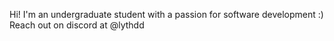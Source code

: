 Hi! I'm an undergraduate student with a passion for software development :)
Reach out on discord at @lythdd
